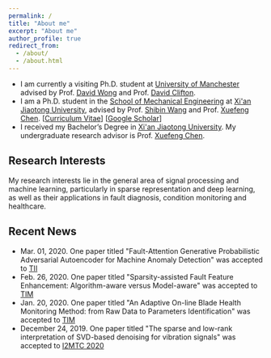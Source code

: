 ```yaml
---
permalink: /
title: "About me"
excerpt: "About me"
author_profile: true
redirect_from: 
  - /about/
  - /about.html
---
```



* I am currently a visiting Ph.D. student at [University of Manchester](https://www.manchester.ac.uk/)
advised by Prof. [David Wong](https://personalpages.manchester.ac.uk/staff/david.wong/) and Prof.
[David Clifton](http://www.robots.ox.ac.uk/~davidc/).
* I am a Ph.D. student in the [School of Mechanical Engineering](http://mec.xjtu.edu.cn/) 
at [Xi'an Jiaotong University](http://www.xjtu.edu.cn/), 
advised by Prof. [Shibin Wang](http://gr.xjtu.edu.cn/web/wangshibin2008) and 
Prof. [Xuefeng Chen](https://scholar.google.com/citations?user=h47O1xYAAAAJ&hl=zh-CN). 
[[Curriculum Vitae](http://ZhaoZhibin.com/files/CV.pdf)] 
[[Google Scholar](https://scholar.google.com/citations?user=Dnq-8jEAAAAJ&hl=zh-CN)]
* I received my Bachelor’s Degree in [Xi'an Jiaotong University](http://www.xjtu.edu.cn/).
My undergraduate research advisor is Prof. [Xuefeng Chen](https://scholar.google.com/citations?user=h47O1xYAAAAJ&hl=zh-CN). 

## Research Interests
My research interests lie in the general area of signal processing and machine learning, particularly in sparse representation and deep learning,
as well as their applications in fault diagnosis, condition monitoring and healthcare.


## Recent News
* Mar. 01, 2020. One paper titled
"Fault-Attention Generative Probabilistic Adversarial Autoencoder for Machine Anomaly Detection" was accepted to [TII](https://ieeexplore.ieee.org/document/9016153)
* Feb. 26, 2020. One paper titled
"Sparsity-assisted Fault Feature Enhancement: Algorithm-aware versus Model-aware" was accepted to [TIM](https://ieeexplore.ieee.org/document/9007828)
* Jan. 20, 2020. One paper titled
"An Adaptive On-line Blade Health Monitoring Method: from Raw Data to Parameters Identification" was accepted to [TIM](https://ieeexplore.ieee.org/document/8962182)
* December 24, 2019. One paper titled
"The sparse and low-rank interpretation of SVD-based denoising for vibration signals" was accepted to [I2MTC 2020](https://i2mtc2020.ieee-ims.org/)